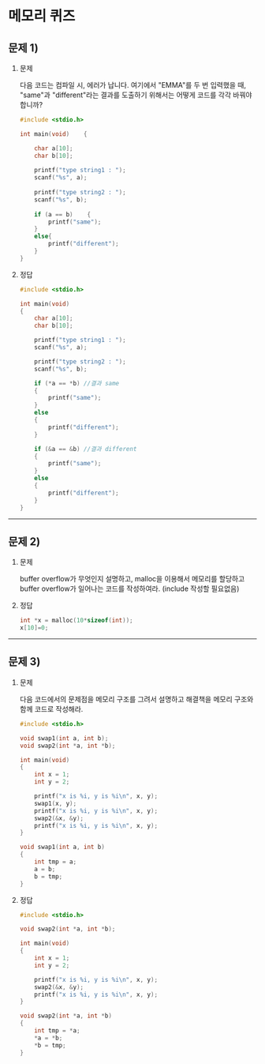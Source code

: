 # 메모리 퀴즈

## 문제 1)

1. 문제 

    다음 코드는 컴파일 시, 에러가 납니다. 
    여기에서 "EMMA"를 두 번 입력했을 때, "same"과 "different"라는 결과를 도출하기 위해서는 어떻게 코드를 각각 바꿔야 합니까?

    ```c
    #include <stdio.h>

    int main(void)    {    

        char a[10];    
        char b[10];
        
        printf("type string1 : ");
        scanf("%s", a);
        
        printf("type string2 : ");    
        scanf("%s", b);
        
        if (a == b)    {
            printf("same");
        }    
        else{
            printf("different");
        }
    }
    ```

2. 정답 

    ```c
    #include <stdio.h>

    int main(void)
    {
        char a[10];
        char b[10];

        printf("type string1 : ");
        scanf("%s", a);

        printf("type string2 : ");
        scanf("%s", b);

        if (*a == *b) //결과 same
        {
            printf("same");
        }
        else
        {
            printf("different");
        }

        if (&a == &b) //결과 different
        {
            printf("same");
        }
        else
        {
            printf("different");
        }
    }
    ```

---

## 문제 2)

1. 문제

    buffer overflow가 무엇인지 설명하고, malloc을 이용해서 메모리를 할당하고 buffer overflow가 일어나는 코드를 작성하여라. (include 작성할 필요없음)

2. 정답

    ```c
    int *x = malloc(10*sizeof(int));
    x[10]=0;
    ```

---

## 문제 3)

1. 문제 

    다음 코드에서의 문제점을 메모리 구조를 그려서 설명하고 해결책을 메모리 구조와 함께 코드로 작성해라.

    ```c
    #include <stdio.h>

    void swap1(int a, int b);
    void swap2(int *a, int *b);

    int main(void)
    {
        int x = 1;
        int y = 2;

        printf("x is %i, y is %i\n", x, y);
        swap1(x, y);
        printf("x is %i, y is %i\n", x, y);
        swap2(&x, &y);
        printf("x is %i, y is %i\n", x, y);
    }

    void swap1(int a, int b)
    {
        int tmp = a;
        a = b;
        b = tmp;
    }
    ```

2. 정답

    ```c
    #include <stdio.h>

    void swap2(int *a, int *b);

    int main(void)
    {
        int x = 1;
        int y = 2;

        printf("x is %i, y is %i\n", x, y);
        swap2(&x, &y);
        printf("x is %i, y is %i\n", x, y);
    }

    void swap2(int *a, int *b)
    {
        int tmp = *a;
        *a = *b;
        *b = tmp;
    }
    ```
